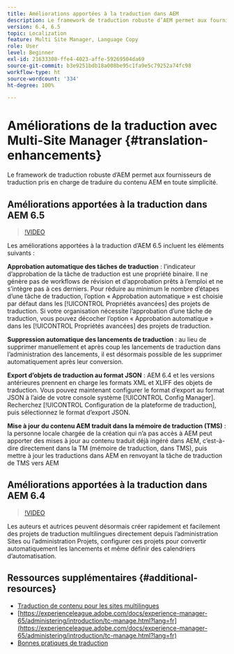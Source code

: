 ```yaml
---
title: Améliorations apportées à la traduction dans AEM
description: Le framework de traduction robuste d’AEM permet aux fournisseurs de traduction pris en charge de traduire du contenu AEM en toute simplicité. Découvrez les dernières améliorations apportées.
version: 6.4, 6.5
topic: Localization
feature: Multi Site Manager, Language Copy
role: User
level: Beginner
exl-id: 21633308-ffe4-4023-affe-59269504da69
source-git-commit: b3e9251bdb18a008be95c1fa9e5c79252a74fc98
workflow-type: ht
source-wordcount: '334'
ht-degree: 100%

---
```


# Améliorations de la traduction avec Multi-Site Manager {#translation-enhancements}

Le framework de traduction robuste d’AEM permet aux fournisseurs de traduction pris en charge de traduire du contenu AEM en toute simplicité.

## Améliorations apportées à la traduction dans AEM 6.5

>[!VIDEO](https://video.tv.adobe.com/v/27405?quality=12&learn=on)

Les améliorations apportées à la traduction d’AEM 6.5 incluent les éléments suivants :

**Approbation automatique des tâches de traduction** : l’indicateur d’approbation de la tâche de traduction est une propriété binaire. Il ne génère pas de workflows de révision et d’approbation prêts à l’emploi et ne s’intègre pas à ces derniers. Pour réduire au minimum le nombre d’étapes d’une tâche de traduction, l’option « Approbation automatique » est choisie par défaut dans les [!UICONTROL Propriétés avancées] des projets de traduction. Si votre organisation nécessite l’approbation d’une tâche de traduction, vous pouvez décocher l’option « Approbation automatique » dans les [!UICONTROL Propriétés avancées] des projets de traduction.

**Suppression automatique des lancements de traduction** : au lieu de supprimer manuellement et après coup les lancements de traduction dans l’administration des lancements, il est désormais possible de les supprimer automatiquement après leur conversion.

**Export d’objets de traduction au format JSON** : AEM 6.4 et les versions antérieures prennent en charge les formats XML et XLIFF des objets de traduction. Vous pouvez maintenant configurer le format d’export au format JSON à l’aide de votre console système [!UICONTROL Config Manager]. Recherchez [!UICONTROL Configuration de la plateforme de traduction], puis sélectionnez le format d’export JSON.

**Mise à jour du contenu AEM traduit dans la mémoire de traduction (TMS)** : la personne locale chargée de la création qui n’a pas accès à AEM peut apporter des mises à jour au contenu traduit déjà ingéré dans AEM, c’est-à-dire directement dans la TM (mémoire de traduction, dans TMS), puis mettre à jour les traductions dans AEM en renvoyant la tâche de traduction de TMS vers AEM

## Améliorations apportées à la traduction dans AEM 6.4

>[!VIDEO](https://video.tv.adobe.com/v/21309?quality=12&learn=on)

Les auteurs et autrices peuvent désormais créer rapidement et facilement des projets de traduction multilingues directement depuis l’administration Sites ou l’administration Projets, configurer ces projets pour convertir automatiquement les lancements et même définir des calendriers d’automatisation.

## Ressources supplémentaires {#additional-resources}

* [Traduction de contenu pour les sites multilingues](https://helpx.adobe.com/fr/experience-manager/6-5/sites/administering/using/translation.html)
* [https://experienceleague.adobe.com/docs/experience-manager-65/administering/introduction/tc-manage.html?lang=fr](https://experienceleague.adobe.com/docs/experience-manager-65/administering/introduction/tc-manage.html?lang=fr)
* [Bonnes pratiques de traduction](https://experienceleague.adobe.com/docs/experience-manager-65/administering/introduction/tc-bp.html?lang=fr)
